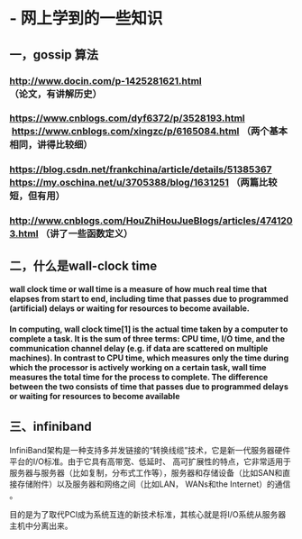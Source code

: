 # - 网上学到的一些知识
## 一，gossip 算法
### http://www.docin.com/p-1425281621.html （论文，有讲解历史）
### https://www.cnblogs.com/dyf6372/p/3528193.html  https://www.cnblogs.com/xingzc/p/6165084.html （两个基本相同，讲得比较细）
### https://blog.csdn.net/frankchina/article/details/51385367 https://my.oschina.net/u/3705388/blog/1631251 （两篇比较短，但有用）
### http://www.cnblogs.com/HouZhiHouJueBlogs/articles/4741203.html （讲了一些函数定义）
## 二，什么是wall-clock time
#### wall clock time or wall time is a measure of how much real time that elapses from start to end, including time that passes due to programmed (artificial) delays or waiting for resources to become available.
#### In computing, wall clock time[1] is the actual time taken by a computer to complete a task. It is the sum of three terms: CPU time, I/O time, and the communication channel delay (e.g. if data are scattered on multiple machines). In contrast to CPU time, which measures only the time during which the processor is actively working on a certain task, wall time measures the total time for the process to complete. The difference between the two consists of time that passes due to programmed delays or waiting for resources to become available
## 三、infiniband
InfiniBand架构是一种支持多并发链接的“转换线缆”技术，它是新一代服务器硬件平台的I/O标准。由于它具有高带宽、低延时、 高可扩展性的特点，它非常适用于服务器与服务器（比如复制，分布式工作等），服务器和存储设备（比如SAN和直接存储附件）以及服务器和网络之间（比如LAN， WANs和the Internet）的通信 。

目的是为了取代PCI成为系统互连的新技术标准，其核心就是将I/O系统从服务器主机中分离出来。




